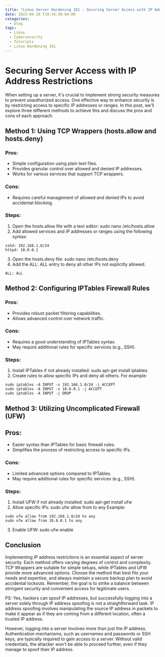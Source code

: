 ```yaml
---
title: "Linux Server Hardening 101 - Securing Server Access with IP Address Restrictions"
date: 2023-04-20 T19:34:30-04:00
categories:
  - blog
tags:
  - Linux
  - Cybersecurity
  - Tutorials
  - Linux Hardening 101
---
```

# Securing Server Access with IP Address Restrictions

When setting up a server, it's crucial to implement strong security measures to prevent unauthorized access. One effective way to enhance security is by restricting access to specific IP addresses or ranges. In this post, we'll explore three different methods to achieve this and discuss the pros and cons of each approach.

## Method 1: Using TCP Wrappers (hosts.allow and hosts.deny)
### Pros:

- Simple configuration using plain text files.
- Provides granular control over allowed and denied IP addresses.
- Works for various services that support TCP wrappers.

### Cons:

- Requires careful management of allowed and denied IPs to avoid accidental blocking.

### Steps:

 1. Open the hosts.allow file with a text editor: sudo nano /etc/hosts.allow
2. Add allowed services and IP addresses or ranges using the following syntax:

```
sshd: 192.168.1.0/24
httpd: 10.0.0.1

```
3. Open the hosts.deny file: sudo nano /etc/hosts.deny
4. Add the ALL: ALL entry to deny all other IPs not explicitly allowed.
	
```
ALL: ALL

```
	
## Method 2: Configuring IPTables Firewall Rules
### Pros:

- Provides robust packet filtering capabilities.
- Allows advanced control over network traffic.

### Cons:

- Requires a good understanding of IPTables syntax.
- May require additional rules for specific services (e.g., SSH).

### Steps:

1. Install IPTables if not already installed: sudo apt-get install iptables
2. Create rules to allow specific IPs and deny all others. For example:
	
```
sudo iptables -A INPUT -s 192.168.1.0/24 -j ACCEPT
sudo iptables -A INPUT -s 10.0.0.1 -j ACCEPT
sudo iptables -A INPUT -j DROP

```

## Method 3: Utilizing Uncomplicated Firewall (UFW)
## Pros:

- Easier syntax than IPTables for basic firewall rules.
- Simplifies the process of restricting access to specific IPs.

### Cons:

- Limited advanced options compared to IPTables.
- May require additional rules for specific services (e.g., SSH).

### Steps:

1. Install UFW if not already installed: sudo apt-get install ufw
2. Allow specific IPs: sudo ufw allow from <IP> to any
Example:

```	
sudo ufw allow from 192.168.1.0/24 to any
sudo ufw allow from 10.0.0.1 to any
```
3. Enable UFW: sudo ufw enable
	
## Conclusion

Implementing IP address restrictions is an essential aspect of server security. Each method offers varying degrees of control and complexity. TCP Wrappers are suitable for simple setups, while IPTables and UFW provide more advanced options. Choose the method that best fits your needs and expertise, and always maintain a secure backup plan to avoid accidental lockouts. Remember, the goal is to strike a balance between stringent security and convenient access for legitimate users.

PS: Yes, hackers can spoof IP addresses, but successfully logging into a server solely through IP address spoofing is not a straightforward task. IP address spoofing involves manipulating the source IP address in packets to make it appear as if they are coming from a different location, often a trusted IP address.

However, logging into a server involves more than just the IP address. Authentication mechanisms, such as usernames and passwords or SSH keys, are typically required to gain access to a server. Without valid credentials, the attacker won't be able to proceed further, even if they manage to spoof their IP address.
